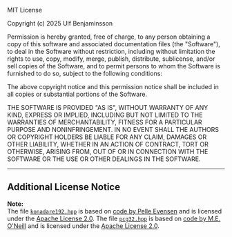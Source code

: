 MIT License

Copyright (c) 2025 Ulf Benjaminsson

Permission is hereby granted, free of charge, to any person obtaining a copy
of this software and associated documentation files (the "Software"), to deal
in the Software without restriction, including without limitation the rights
to use, copy, modify, merge, publish, distribute, sublicense, and/or sell
copies of the Software, and to permit persons to whom the Software is
furnished to do so, subject to the following conditions:

The above copyright notice and this permission notice shall be included in all
copies or substantial portions of the Software.

THE SOFTWARE IS PROVIDED "AS IS", WITHOUT WARRANTY OF ANY KIND, EXPRESS OR
IMPLIED, INCLUDING BUT NOT LIMITED TO THE WARRANTIES OF MERCHANTABILITY,
FITNESS FOR A PARTICULAR PURPOSE AND NONINFRINGEMENT. IN NO EVENT SHALL THE
AUTHORS OR COPYRIGHT HOLDERS BE LIABLE FOR ANY CLAIM, DAMAGES OR OTHER
LIABILITY, WHETHER IN AN ACTION OF CONTRACT, TORT OR OTHERWISE, ARISING FROM,
OUT OF OR IN CONNECTION WITH THE SOFTWARE OR THE USE OR OTHER DEALINGS IN THE
SOFTWARE.

---

## Additional License Notice

**Note:**  
The file [`konadare192.hpp`](https://github.com/ulfben/cpp_prngs/blob/main/engines/konadare192.hpp) is based on [code by Pelle Evensen](https://github.com/pellevensen/PReenactiNG) and is licensed under the [Apache License 2.0](https://www.apache.org/licenses/LICENSE-2.0).
The file [`pcg32.hpp`](https://github.com/ulfben/cpp_prngs/blob/main/engines/pcg32.hpp) is based on [code by M.E. O'Neill](https://github.com/imneme/pcg-c-basic) and is licensed under the [Apache License 2.0](https://www.apache.org/licenses/LICENSE-2.0).